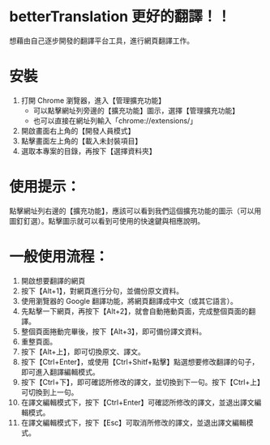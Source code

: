 # betterTranslation 更好的翻譯！！

想藉由自己逐步開發的翻譯平台工具，進行網頁翻譯工作。

# 安裝

1. 打開 Chrome 瀏覽器，進入【管理擴充功能】
    - 可以點擊網址列旁邊的【擴充功能】圖示，選擇【管理擴充功能】
    - 也可以直接在網址列輸入「chrome://extensions/」 
2. 開啟畫面右上角的【開發人員模式】
3. 點擊畫面左上角的【載入未封裝項目】
4. 選取本專案的目錄，再按下【選擇資料夾】

# 使用提示：

點擊網址列右邊的【擴充功能】，應該可以看到我們這個擴充功能的圖示（可以用圖釘釘選）。點擊圖示就可以看到可使用的快速鍵與相應說明。

# 一般使用流程：

1. 開啟想要翻譯的網頁
2. 按下【Alt+1】，對網頁進行分句，並備份原文資料。
3. 使用瀏覽器的 Google 翻譯功能，將網頁翻譯成中文（或其它語言）。
4. 先點擊一下網頁，再按下【Alt+2】，就會自動捲動頁面，完成整個頁面的翻譯。
5. 整個頁面捲動完畢後，按下【Alt+3】，即可備份譯文資料。
6. 重整頁面。
7. 按下【Alt+上】，即可切換原文、譯文。
8. 按下【Ctrl+Enter】，或使用【Ctrl+Shitf+點擊】點選想要修改翻譯的句子，即可進入翻譯編輯模式。
9. 按下【Ctrl+下】，即可確認所修改的譯文，並切換到下一句。按下【Ctrl+上】可切換到上一句。
10. 在譯文編輯模式下，按下【Ctrl+Enter】可確認所修改的譯文，並退出譯文編輯模式。
11. 在譯文編輯模式下，按下【Esc】可取消所修改的譯文，並退出譯文編輯模式。


